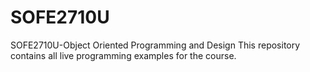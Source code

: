 # SOFE2710U
SOFE2710U-Object Oriented Programming and Design
This repository contains all live programming examples for the course.
